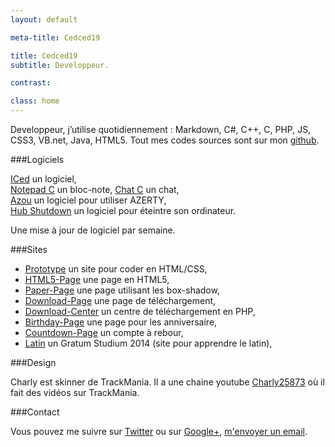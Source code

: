 ```yaml
---
layout: default

meta-title: Cedced19

title: Cedced19
subtitle: Developpeur.

contrast:

class: home
---
```


Developpeur, j’utilise quotidiennement : Markdown, C#, C++, C, PHP, JS, CSS3, VB.net, Java, HTML5.
Tout mes codes sources sont sur mon [github](https://github.com/cedced19/).

###Logiciels

[ICed](http://cedced19.github.io/iced/) un logiciel,  
[Notepad C](http://cedced19.github.io/notepad/) un bloc-note, 
[Chat C](http://cedced19.github.io/chat/) un chat,   
[Azou](http://cedced19.github.io/azou/) un logiciel pour utiliser AZERTY,  
[Hub Shutdown](http://cedced19.github.io/hubshutdown/) un logiciel pour éteintre son ordinateur.

Une mise à jour de logiciel par semaine.

###Sites

* [Prototype](http://cedced19.github.io/proto/) un site pour coder en HTML/CSS,               
* [HTML5-Page](http://cedced19.github.io/demo/html5-page/) une page en HTML5,               
* [Paper-Page](http://cedced19.github.io/demo/paper-page/) une page utilisant les box-shadow,   
* [Download-Page](http://cedced19.github.io/demo/download-page/) une page de téléchargement,              
* [Download-Center](https://github.com/cedced19/Download-Center/) un centre de téléchargement en PHP,          
* [Birthday-Page](http://cedced19.github.io/demo/birthday-page/) une page pour les anniversaire,            
* [Countdown-Page](http://cedced19.github.io/demo/countdown-page/) un compte à rebour,            
* [Latin](http://cedced19.github.io/latin/) un Gratum Studium 2014 (site pour apprendre le latin),         

###Design

Charly est skinner de TrackMania. Il a une chaine youtube [Charly25873](https://www.youtube.com/channel/UCOmStS_lSNYu9iudht0mrwQ) où il fait des vidéos sur TrackMania.

###Contact

Vous pouvez me suivre sur [Twitter](https://twitter.com/cedced19) ou sur [Google+](https://plus.google.com/u/0/b/104855167193751168501/104855167193751168501/posts), [m'envoyer un email](mailto:cedced19@gmail.com).

